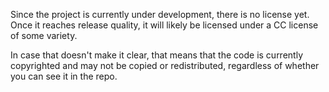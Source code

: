 Since the project is currently under development, there is no license yet.
Once it reaches release quality, it will likely be licensed under a CC license of some variety.

In case that doesn't make it clear, that means that the code is currently copyrighted and may
not be copied or redistributed, regardless of whether you can see it in the repo.